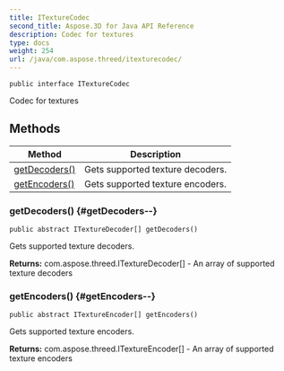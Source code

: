```yaml
---
title: ITextureCodec
second_title: Aspose.3D for Java API Reference
description: Codec for textures
type: docs
weight: 254
url: /java/com.aspose.threed/itexturecodec/
---
```

```
public interface ITextureCodec
```

Codec for textures
## Methods

| Method | Description |
| --- | --- |
| [getDecoders()](#getDecoders--) | Gets supported texture decoders. |
| [getEncoders()](#getEncoders--) | Gets supported texture encoders. |
### getDecoders() {#getDecoders--}
```
public abstract ITextureDecoder[] getDecoders()
```


Gets supported texture decoders.

**Returns:**
com.aspose.threed.ITextureDecoder[] - An array of supported texture decoders
### getEncoders() {#getEncoders--}
```
public abstract ITextureEncoder[] getEncoders()
```


Gets supported texture encoders.

**Returns:**
com.aspose.threed.ITextureEncoder[] - An array of supported texture encoders

